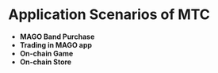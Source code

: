 # Application Scenarios of MTC

* **MAGO Band Purchase**
* **Trading in MAGO app**
* **On-chain Game**
* **On-chain Store**
